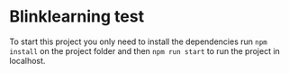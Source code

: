# Blinklearning test

To start this project you only need to install the dependencies run `npm install` on the project folder and then `npm run start` to run the project in localhost.

